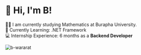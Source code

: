 <!-- Level 3: Add custom code -->

# 👋 Hi, I'm B!
👨‍🎓 I am currently studying Mathematics at Burapha University. </br>
🌱 Currently Learning: .NET Framework   </br>
💻 Internship Experience: 6 months as a **Backend Developer**

<p align="left"> <img src="https://github-readme-stats.vercel.app/api?username=b-wararat&show_icons=true&theme=radical" alt="b-wararat" />


